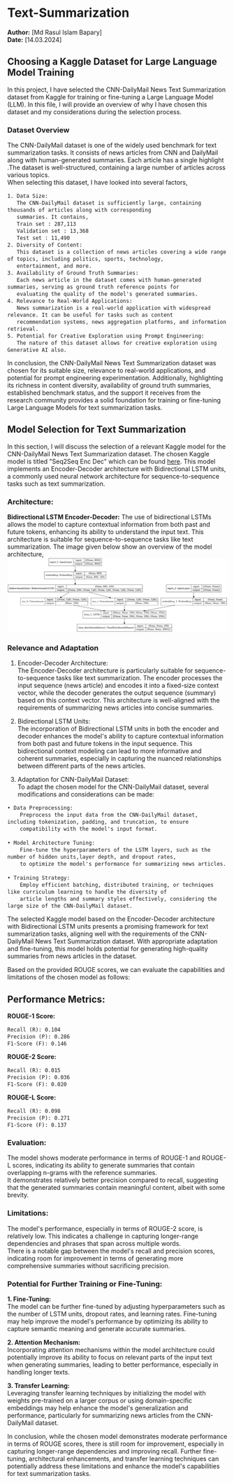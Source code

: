 # Text-Summarization
**Author:** [Md Rasul Islam Bapary]  
**Date:** [14.03.2024]

## Choosing a Kaggle Dataset for Large Language Model Training
In this project, I have selected the CNN-DailyMail News Text Summarization dataset from Kaggle for training or fine-tuning a Large Language Model (LLM). In this file, I will provide an overview of why I have chosen this dataset and my considerations during the selection process.
### Dataset Overview
The CNN-DailyMail dataset is one of the widely used benchmark for text summarization tasks. It consists of news articles from CNN and DailyMail along with human-generated summaries. Each article has a single highlight .The dataset is well-structured, containing a large number of articles across various topics. \
When selecting this dataset, I have looked into several factors,

    1. Data Size:
       The CNN-DailyMail dataset is sufficiently large, containing thousands of articles along with corresponding
       summaries. It contains,
       Train set : 287,113
       Validation set : 13,368
       Test set : 11,490
    2. Diversity of Content:
       This dataset is a collection of news articles covering a wide range of topics, including politics, sports, technology,
       entertainment, and more.
    3. Availability of Ground Truth Summaries:
       Each news article in the dataset comes with human-generated summaries, serving as ground truth reference points for
       evaluating the quality of the model's generated summaries.
    4. Relevance to Real-World Applications:
       News summarization is a real-world application with widespread relevance. It can be useful for tasks such as content
       recommendation systems, news aggregation platforms, and information retrieval.
    5. Potential for Creative Exploration using Prompt Engineering:
       The nature of this dataset allows for creative exploration using Generative AI also.

In conclusion, the CNN-DailyMail News Text Summarization dataset was chosen for its suitable size, relevance to real-world applications, and potential for prompt engineering experimentation. Additionally, highlighting its richness in content diversity, availability of ground truth summaries, established benchmark status, and the support it receives from the research community provides a solid foundation for training or fine-tuning Large Language Models for text summarization tasks.

## Model Selection for Text Summarization
In this section, I will discuss the selection of a relevant Kaggle model for the CNN-DailyMail News Text Summarization dataset. The chosen Kaggle model is titled "Seq2Seq Enc Dec" which can be found [here](https://www.kaggle.com/code/mohamedaref000/seq2seq-enc-dec). This model implements an Encoder-Decoder architecture with Bidirectional LSTM units, a commonly used neural network architecture for sequence-to-sequence tasks such as text summarization.

### Architecture:
**Bidirectional LSTM Encoder-Decoder:**
The use of bidirectional LSTMs allows the model to capture contextual information from both past and future tokens, enhancing its ability to understand the input text. This architecture is suitable for sequence-to-sequence tasks like text summarization. The image given below show an overview of the model architecture,
![model_architecture](https://github.com/rasul-ai/Text-Summarization/blob/4d9a0622f977d2ed82a5d0a09e51c17762fc7aaa/images/seq2seq_encoder_decoder.png)

### Relevance and Adaptation
1. Encoder-Decoder Architecture:\
The Encoder-Decoder architecture is particularly suitable for sequence-to-sequence tasks like text summarization. The encoder processes the input sequence (news article) and encodes it into a fixed-size context vector, while the decoder generates the output sequence (summary) based on this context vector. This architecture is well-aligned with the requirements of summarizing news articles into concise summaries.

2. Bidirectional LSTM Units:\
The incorporation of Bidirectional LSTM units in both the encoder and decoder enhances the model's ability to capture contextual information from both past and future tokens in the input sequence. This bidirectional context modeling can lead to more informative and coherent summaries, especially in capturing the nuanced relationships between different parts of the news articles.

3. Adaptation for CNN-DailyMail Dataset:\
To adapt the chosen model for the CNN-DailyMail dataset, several modifications and considerations can be made:
```
• Data Preprocessing:
    Preprocess the input data from the CNN-DailyMail dataset, including tokenization, padding, and truncation, to ensure
    compatibility with the model's input format.

• Model Architecture Tuning:
    Fine-tune the hyperparameters of the LSTM layers, such as the number of hidden units,layer depth, and dropout rates,
    to optimize the model's performance for summarizing news articles.

• Training Strategy:
    Employ efficient batching, distributed training, or techniques like curriculum learning to handle the diversity of
    article lengths and summary styles effectively, considering the large size of the CNN-DailyMail dataset.
```
The selected Kaggle model based on the Encoder-Decoder architecture with Bidirectional LSTM units presents a promising framework for text summarization tasks, aligning well with the requirements of the CNN-DailyMail News Text Summarization dataset. With appropriate adaptation and fine-tuning, this model holds potential for generating high-quality summaries from news articles in the dataset.

Based on the provided ROUGE scores, we can evaluate the capabilities and limitations of the chosen model as follows:

## Performance Metrics:
**ROUGE-1 Score:**
```
Recall (R): 0.104
Precision (P): 0.286
F1-Score (F): 0.146
```
**ROUGE-2 Score:**
```
Recall (R): 0.015
Precision (P): 0.036
F1-Score (F): 0.020
```
**ROUGE-L Score:**
```
Recall (R): 0.098
Precision (P): 0.271
F1-Score (F): 0.137
```
### Evaluation:
The model shows moderate performance in terms of ROUGE-1 and ROUGE-L scores, indicating its ability to generate summaries that contain overlapping n-grams with the reference summaries.\
It demonstrates relatively better precision compared to recall, suggesting that the generated summaries contain meaningful content, albeit with some brevity.

### Limitations:
The model's performance, especially in terms of ROUGE-2 score, is relatively low. This indicates a challenge in capturing longer-range dependencies and phrases that span across multiple words.\
There is a notable gap between the model's recall and precision scores, indicating room for improvement in terms of generating more comprehensive summaries without sacrificing precision.


### Potential for Further Training or Fine-Tuning:
**1. Fine-Tuning:**\
The model can be further fine-tuned by adjusting hyperparameters such as the number of LSTM units, dropout rates, and learning rates. Fine-tuning may help improve the    model's performance by optimizing its ability to capture semantic meaning and generate accurate summaries.
    
**2. Attention Mechanism:**\
Incorporating attention mechanisms within the model architecture could potentially improve its ability to focus on relevant parts of the input text when generating       summaries, leading to better performance, especially in handling longer texts.
    
**3. Transfer Learning:**\
Leveraging transfer learning techniques by initializing the model with weights pre-trained on a larger corpus or using domain-specific embeddings may help enhance
the model's generalization and performance, particularly for summarizing news articles from the CNN-DailyMail dataset.

    
In conclusion, while the chosen model demonstrates moderate performance in terms of ROUGE scores, there is still room for improvement, especially in capturing longer-range dependencies and improving recall. Further fine-tuning, architectural enhancements, and transfer learning techniques can potentially address these limitations and enhance the model's capabilities for text summarization tasks.
